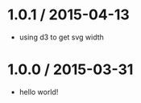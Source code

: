 
1.0.1 / 2015-04-13
=========================

  * using d3 to get svg width

1.0.0 / 2015-03-31
==================

  * hello world!
